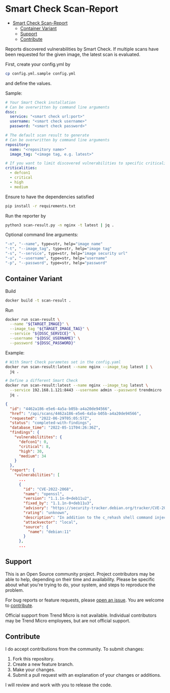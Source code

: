 # Smart Check Scan-Report

- [Smart Check Scan-Report](#smart-check-scan-report)
  - [Container Variant](#container-variant)
  - [Support](#support)
  - [Contribute](#contribute)

Reports discovered vulnerabilities by Smart Check. If multiple scans have been requested for the given image, the latest scan is evaluated.

First, create your config.yml by

```sh
cp config.yml.sample config.yml
```

and define the values.

Sample:

```yaml
# Your Smart Check installation
# Can be overwritten by command line arguments
dssc:
  service: "<smart check url:port>"
  username: "<smart check username>"
  password: "<smart check password>"

# The default scan result to generate
# Can be overwritten by command line arguments
repository:
  name: "<repository name>"
  image_tag: "<image tag, e.g. latest>"

# If you want to limit discovered vulnerabilities to specific criticalities
criticalities:
  - defcon1
  - critical
  - high
  - medium
```

Ensure to have the dependencies satisfied

```sh
pip install -r requirements.txt
```

Run the reporter by

```sh
python3 scan-result.py -n nginx -t latest | jq .
```

Optional command line arguments:

```sh
"-n", "--name", type=str, help="image name"
"-t", "--image_tag", type=str, help="image tag"
"-s", "--service", type=str, help="image security url"
"-u", "--username", type=str, help="username"
"-p", "--password", type=str, help="password"
```

## Container Variant

Build

```sh
docker build -t scan-result .
```

Run

```sh
docker run scan-result \
  --name "${TARGET_IMAGE}" \
  --image_tag "${TARGET_IMAGE_TAG}" \
  --service "${DSSC_SERVICE}" \
  --username "${DSSC_USERNAME}" \
  --password "${DSSC_PASSWORD}"
```

Example:

```sh
# With Smart Check parametes set in the config.yaml
docker run scan-result:latest --name nginx --image_tag latest | \
  jq .

# Define a different Smart Check
docker run scan-result:latest --name nginx --image_tag latest \
  --service 192.168.1.121:8443 --username admin --password trendmicro | \
  jq .
```

```json
{
  "id": "4462a186-e5e6-4a5a-b05b-a4a20de94566",
  "href": "/api/scans/4462a186-e5e6-4a5a-b05b-a4a20de94566",
  "requested": "2022-06-29T05:05:57Z",
  "status": "completed-with-findings",
  "database_time": "2022-05-11T04:26:36Z",
  "findings": {
    "vulnerabilitites": {
      "defcon1": 0,
      "critical": 8,
      "high": 30,
      "medium": 34
    }
  },
  "report": {
    "vulnerabilities": [
      ...
      {
        "id": "CVE-2022-2068",
        "name": "openssl",
        "version": "1.1.1n-0+deb11u2",
        "fixed_by": "1.1.1n-0+deb11u3",
        "advisory": "https://security-tracker.debian.org/tracker/CVE-2022-2068",
        "rating": "unknown",
        "description": "In addition to the c_rehash shell command injection identified in CVE-2022-1292, further circumstances where the c_rehash script does not properly sanitise shell metacharacters to prevent command injection were found by code review. When the CVE-2022-1292 was fixed it was not discovered that there are other places in the script where the file names of certificates being hashed were possibly passed to a command executed through the shell. This script is distributed by some operating systems in a manner where it is automatically executed. On such operating systems, an attacker could execute arbitrary commands with the privileges of the script. Use of the c_rehash script is considered obsolete and should be replaced by the OpenSSL rehash command line tool. Fixed in OpenSSL 3.0.4 (Affected 3.0.0,3.0.1,3.0.2,3.0.3). Fixed in OpenSSL 1.1.1p (Affected 1.1.1-1.1.1o). Fixed in OpenSSL 1.0.2zf (Affected 1.0.2-1.0.2ze).",
        "attackvector": "local",
        "source": {
          "name": "debian:11"
        }
      },
      ...
```

## Support

This is an Open Source community project. Project contributors may be able to help, depending on their time and availability. Please be specific about what you're trying to do, your system, and steps to reproduce the problem.

For bug reports or feature requests, please [open an issue](../../issues). You are welcome to [contribute](#contribute).

Official support from Trend Micro is not available. Individual contributors may be Trend Micro employees, but are not official support.

## Contribute

I do accept contributions from the community. To submit changes:

1. Fork this repository.
1. Create a new feature branch.
1. Make your changes.
1. Submit a pull request with an explanation of your changes or additions.

I will review and work with you to release the code.
